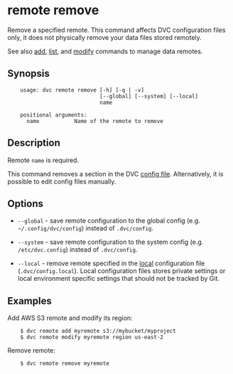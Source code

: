 # remote remove

Remove a specified remote. This command affects DVC configuration files only, it
does not physically remove your data files stored remotely.

See also [add](/doc/commands-reference/remote-add),
[list](/doc/commands-reference/remote-list),
and [modify](/doc/commands-reference/remote-modify) commands to manage data
remotes.


## Synopsis

```usage
    usage: dvc remote remove [-h] [-q | -v]
                             [--global] [--system] [--local] 
                             name

    positional arguments:
      name           Name of the remote to remove
```

## Description

Remote `name` is required.

This command removes a section in the DVC [config file](/doc/user-guide/dvc-files-and-directories).
Alternatively, it is possible to edit config files manually.

## Options

* `--global` - save remote configuration to the global config (e.g.
`~/.config/dvc/config`) instead of `.dvc/config`.

* `--system` - save remote configuration to the system config (e.g.
`/etc/dvc.config`) instead of `.dvc/config`.

* `--local` - remove remote specified in the
[local](/doc/user-guide/dvc-files-and-directories) configuration file
(`.dvc/config.local`). Local configuration files stores private settings or
local environment specific settings that should not be tracked by Git.

## Examples

Add AWS S3 remote and modify its region:

```dvc
    $ dvc remote add myremote s3://mybucket/myproject
    $ dvc remote modify myremote region us-east-2
```

Remove remote:

```dvc
    $ dvc remote remove myremote
```
